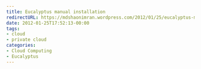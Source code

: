 ```yaml
---
title: Eucalyptus manual installation
redirectURL: https://mdshaonimran.wordpress.com/2012/01/25/eucalyptus-manual-installation/
date: 2012-01-25T17:52:13-00:00
tags:
- cloud
- private cloud
categories:
- Cloud Computing
- Eucalyptus
---
```

